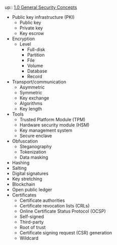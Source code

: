 up:: [1.0 General Security Concepts](1.0%20General%20Security%20Concepts.md)

- Public key infrastructure (PKI)
	- Public key
	- Private key
	- Key escrow
- Encryption
	- Level 
		- Full-disk
		- Partition
		- File
		- Volume
		- Database
		- Record
- Transport/communication
	- Asymmetric
	- Symmetric
	- Key exchange
	- Algorithms
	- Key length
- Tools
	- Trusted Platform Module (TPM)
	- Hardware security module (HSM)
	- Key management system
	- Secure enclave
- Obfuscation
	- Steganography
	- Tokenization
	- Data masking
- Hashing
- Salting
- Digital signatures
- Key stretching
- Blockchain
- Open public ledger
- Certificates
	- Certificate authorities
	- Certificate revocation lists (CRLs)
	- Online Certificate Status Protocol (OCSP)
	- Self-signed
	- Third-party
	- Root of trust
	- Certificate signing request (CSR) generation
	- Wildcard